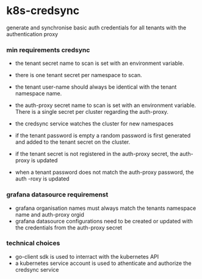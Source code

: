 # k8s-credsync
generate and synchronise basic auth credentials for all tenants with the authentication proxy 

### min requirements credsync
* the tenant secret name to scan is set with an environment variable. 
* there is one tenant secret per namespace to scan.
* the tenant user-name should always be identical with the tenant namespace name.
* the auth-proxy secret name to scan is set with an environment variable. There is a single secret per cluster regarding the auth-proxy.

* the credsync service watches the cluster for new namespaces
* if the tenant password is empty a random password is first generated and added to the tenant secret on the cluster.
* if the tenant secret is not registered in the auth-proxy secret, the auth-proxy is updated
* when a tenant password does not match the auth-proxy password, the auth -roxy is updated

### grafana datasource requiremenst
* grafana organisation names must always match the tenants namespace name and auth-proxy orgid
* grafana datasource configurations need to be created or updated with the credentials from the auth-proxy secret

### technical choices
* go-client sdk is used to interract with the kubernetes API
* a kubernetes service account is used to athenticate and authorize the credsync service
